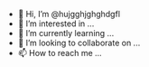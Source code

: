 - 👋 Hi, I’m @hujgghjghghdgfl
- 👀 I’m interested in ...
- 🌱 I’m currently learning ...
- 💞️ I’m looking to collaborate on ...
- 📫 How to reach me ...

<!---
hujgghjghghdgfl/hujgghjghghdgfl is a ✨ special ✨ repository because its `README.md` (this file) appears on your GitHub profile.
You can click the Preview link to take a look at your changes.
--->
